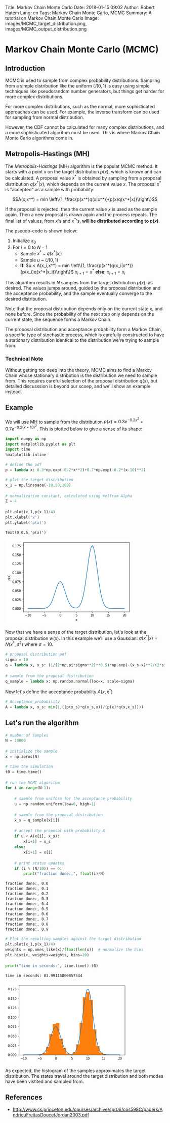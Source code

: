Title: Markov Chain Monte Carlo
Date: 2018-01-15 09:02
Author: Robert Hatem
Lang: en
Tags: Markov Chain Monte Carlo, MCMC
Summary: A tutorial on Markov Chain Monte Carlo
Image: images/MCMC_target_distribution.png, images/MCMC_output_distribution.png

# Markov Chain Monte Carlo (MCMC)

## Introduction
MCMC is used to sample from complex probability distributions. Sampling from a simple distribution like the uniform $U(0,1)$ is easy using simple techniques like pseudorandom number generators, but things get harder for more complex distributions.

For more complex distributions, such as the normal, more sophisticated approaches can be used. For example, the inverse transform can be used for sampling from normal distribution.

However, the CDF cannot be calculated for many complex distributions, and a more sophisticated algorithm must be used. This is where Markov Chain Monte Carlo algorithms come in.

## Metropolis-Hastings (MH)
The *Metropolis-Hastings* (MH) algorithm is the populat MCMC method. It starts with a point $x$ on the target distribution $p(x)$, which is known and can be calculated. A proposal value $x^*$ is obtained by sampling from a proposal distribution $q(x^*|x)$, which depends on the current value $x$. The proposal $x^*$ is "accepted" as a sample with probability:

$$A(x,x^*) = min \left\{1, \frac{p(x^*)q(x|x^*)}{p(x)q(x^*|x)}\right\}$$

If the proposal is rejected, then the current value $x$ is used as the sample again. Then a new proposal is drawn again and the process repeats. The final list of values, from $x$'s and $x^*$'s, **will be distributed according to $p(x)$**.

The pseudo-code is shown below:

1. Initialize $x_0$
2. For $i = 0$ to $N-1$
    * Sample $x^*$ ~ $q(x^*|x_i)$
    * Sample $u$ ~ $U(0,1)$
    * **If**: $u < A(x_i,x^*) = min \left\{1, \frac{p(x^*)q(x_i|x^*)}{p(x_i)q(x^*|x_i)}\right\}$
    $x_{i+1} = x^*$
    **else**:
    $x_{i+1} = x_i$

This algorithm results in $N$ samples from the target distribution $p(x)$, as desired. The values jumps around, guided by the proposal distribution and the acceptance probability, and the sample eventually converge to the desired distribution.

Note that the proposal distribution depends only on the current state $x$, and none before. Since the probability of the next step only depends on the current state, the sequence forms a Markov Chain.

The proposal distribution and acceptance probability form a Markov Chain, a specific type of stochastic process, which is carefully constructed to have a stationary distribution identical to the distribution we're trying to sample from.

### Technical Note
Without getting too deep into the theory, MCMC aims to find a Markov Chain whose stationary distribution is the distribution we need to sample from. This requires careful selection of the proposal distribution $q(x)$, but detailed discusssion is beyond our scoep, and we'll show an example instead.

## Example
We will use MH to sample from the distribution $p(x) = 0.3e^{-0.2x^2}+0.7e^{-0.2(x-10)^2}$. This is plotted below to give a sense of its shape:


```python
import numpy as np
import matplotlib.pyplot as plt
import time
%matplotlib inline
```


```python
# define the pdf
p = lambda x: 0.3*np.exp(-0.2*x**2)+0.7*np.exp(-0.2*(x-10)**2)
```


```python
# plot the target distribution
x_1 = np.linspace(-10,20,100)

# normalization constant, calculated using Wolfram Alpha
Z = 4

plt.plot(x_1,p(x_1)/4)
plt.xlabel('x')
plt.ylabel('p(x)')
```




    Text(0,0.5,'p(x)')




![MCMC target distribution](/images/MCMC_target_distribution.png)


Now that we have a sense of the target distribution, let's look at the proposal distribution $w(x)$. In this example we'll use a Gaussian: $q(x^*|x) = N(x^*,\sigma^2)$ where $\sigma = 10$.


```python
# proposal distribution pdf
sigma = 10
q = lambda x, x_s: (1/(2*np.pi*sigma**2)**0.5)*np.exp(-(x_s-x)**2/(2*sigma**2))

# sample from the proposal distribution
q_sample = lambda x: np.random.normal(loc=x, scale=sigma)
```

Now let's define the acceptance probability $A(x,x^*)$


```python
# Acceptance probability
A = lambda x, x_s: min(1,((p(x_s)*q(x_s,x))/(p(x)*q(x,x_s))))
```

## Let's run the algorithm


```python
# number of samples
N = 10000

# initialize the sample
x = np.zeros(N)
```


```python
# time the simulation
t0 = time.time()

# run the MCMC algorithm
for i in range(N-1):

    # sample from uniform for the acceptance probability
    u = np.random.uniform(low=0, high=1)

    # sample from the proposal distribution
    x_s = q_sample(x[i])

    # accept the proposal with probability A
    if u < A(x[i], x_s):
        x[i+1] = x_s
    else:
        x[i+1] = x[i]

    # print status updates
    if (i % (N/10)) == 0:
        print("fraction done:,", float(i)/N)
```

    fraction done:, 0.0
    fraction done:, 0.1
    fraction done:, 0.2
    fraction done:, 0.3
    fraction done:, 0.4
    fraction done:, 0.5
    fraction done:, 0.6
    fraction done:, 0.7
    fraction done:, 0.8
    fraction done:, 0.9



```python
# Plot the resulting samples against the target distribution
plt.plot(x_1,p(x_1)/4)
weights = np.ones_like(x)/float(len(x))  # normalize the bins
plt.hist(x, weights=weights, bins=20)

print("time in seconds:", time.time()-t0)
```

    time in seconds: 83.99115800857544



![MCMC output distribution](/images/MCMC_output_distribution.png)


As expected, the histogram of the samples approximates the target distribution. The states travel around the target distribution and both modes have been vistited and sampled from.

## References
* <http://www.cs.princeton.edu/courses/archive/spr06/cos598C/papers/AndrieuFreitasDoucetJordan2003.pdf>
